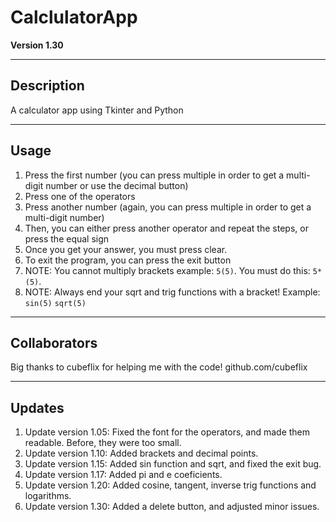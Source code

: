 # CalclulatorApp
**Version 1.30**

---

## Description
A calculator app using Tkinter and Python

---

## Usage 
1. Press the first number (you can press multiple in order to get a multi-digit number or use the decimal button)
2. Press one of the operators
3. Press another number (again, you can press multiple in order to get a multi-digit number)
4. Then, you can either press another operator and repeat the steps, or press the equal sign
5. Once you get your answer, you must press clear.
6. To exit the program, you can press the exit button
7. NOTE: You cannot multiply brackets example: ```5(5)```. You must do this: ```5*(5)```. 
8. NOTE: Always end your sqrt and trig functions with a bracket! Example: ```sin(5)``` ```sqrt(5)```

---

## Collaborators
Big thanks to cubeflix for helping me with the code!
github.com/cubeflix

---

## Updates
1. Update version 1.05: Fixed the font for the operators, and made them readable. Before, they were too small.
2. Update version 1.10: Added brackets and decimal points. 
3. Update version 1.15: Added sin function and sqrt, and fixed the exit bug.
4. Update version 1.17: Added pi and e coeficients.
5. Update version 1.20: Added cosine, tangent, inverse trig functions and logarithms.
6. Update version 1.30: Added a delete button, and adjusted minor issues.
